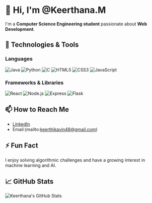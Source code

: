 # 👋 Hi, I'm @Keerthana.M

I'm a **Computer Science Engineering student** passionate about **Web Development**.

## 🔧 Technologies & Tools

### Languages
![Java](https://img.shields.io/badge/Java-007396?style=flat-square&logo=java)
![Python](https://img.shields.io/badge/Python-3776AB?style=flat-square&logo=python)
![C](https://img.shields.io/badge/C-00599C?style=flat-square&logo=c)
![HTML5](https://img.shields.io/badge/HTML5-E34F26?style=flat-square&logo=html5)
![CSS3](https://img.shields.io/badge/CSS3-1572B6?style=flat-square&logo=css3)
![JavaScript](https://img.shields.io/badge/JavaScript-F7DF1E?style=flat-square&logo=javascript)

### Frameworks & Libraries
![React](https://img.shields.io/badge/React-61DAFB?style=flat-square&logo=react)
![Node.js](https://img.shields.io/badge/Node.js-339933?style=flat-square&logo=node.js)
![Express](https://img.shields.io/badge/Express-000000?style=flat-square&logo=express)
![Flask](https://img.shields.io/badge/Flask-000000?style=flat-square&logo=flask)


## 📫 How to Reach Me

- [LinkedIn](www.linkedin.com/in/keerthana-m-b1b102258)
- Email:(mailto:keerthikavin48@gmail.com)

## ⚡ Fun Fact

I enjoy solving algorithmic challenges and have a growing interest in machine learning and AI.

## 📈 GitHub Stats

![Keerthana's GitHub Stats](https://github-readme-stats.vercel.app/api?username=Keerthana-svg&show_icons=true&count_private=true&theme=radical)
